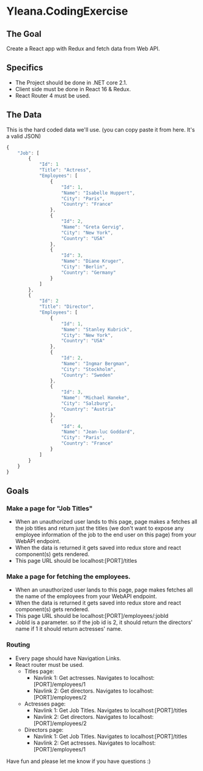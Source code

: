 # Yleana.CodingExercise
## The Goal
Create a React app with Redux and fetch data from Web API. 

## Specifics
- The Project should be done in .NET core 2.1.
- Client side must be done in React 16 & Redux.
- React Router 4 must be used.

## The Data
This is the hard coded data we'll use. (you can copy paste it from here. It's a valid JSON)

```javascript
{
    "Job": [
        {
            "Id": 1
            "Title": "Actress",
            "Employees": [
                {
                    "Id": 1,
                    "Name": "Isabelle Huppert",
                    "City": "Paris",
                    "Country": "France"
                },
                {
                    "Id": 2,
                    "Name": "Greta Gervig",
                    "City": "New York",
                    "Country": "USA"
                },
                {
                    "Id": 3,
                    "Name": "Diane Kruger",
                    "City": "Berlin",
                    "Country": "Germany"
                }
            ]
        },
        {
            "Id": 2
            "Title": "Director",
            "Employees": [
                {
                    "Id": 1,
                    "Name": "Stanley Kubrick",
                    "City": "New York",
                    "Country": "USA"
                },
                {
                    "Id": 2,
                    "Name": "Ingmar Bergman",
                    "City": "Stockholm",
                    "Country": "Sweden"
                },
                {
                    "Id": 3,
                    "Name": "Michael Haneke",
                    "City": "Salzburg",
                    "Country": "Austria"
                },
                {
                    "Id": 4,
                    "Name": "Jean-luc Goddard",
                    "City": "Paris",
                    "Country": "France"
                }
            ]
        }
    }
}  
```

## Goals
### Make a page for "Job Titles"
- When an unauthorized user lands to this page, page makes a fetches all the job titles and return just the titles (we don't want to expose any employee information of the job to the end user on this page) from your WebAPI endpoint.
- When the data is returned it gets saved into redux store and react component(s) gets rendered.
- This page URL should be localhost:[PORT]/titles

### Make a page for fetching the employees.

- When an unauthorized user lands to this page, page makes fetches all the name of the employees from your WebAPI endpoint.
- When the data is returned it gets saved into redux store and react component(s) gets rendered.
- This page URL should be localhost:[PORT]/employees/:jobId 
- JobId is a parameter. so if the job id is 2, it should return the directors' name if 1 it should return actresses' name.

### Routing
- Every page should have Navigation Links.
- React router must be used.
    - Titles page:
        - Navlink 1: Get actresses. Navigates to localhost:[PORT]/employees/1
        - Navlink 2: Get directors. Navigates to localhost:[PORT]/employees/2
    - Actresses page:
        - Navlink 1: Get Job Titles. Navigates to localhost:[PORT]/titles
        - Navlink 2: Get directors. Navigates to localhost:[PORT]/employees/2
    - Directors page:
        - Navlink 1: Get Job Titles. Navigates to localhost:[PORT]/titles
        - Navlink 2: Get actresses. Navigates to localhost:[PORT]/employees/1    

Have fun and please let me know if you have questions :)
